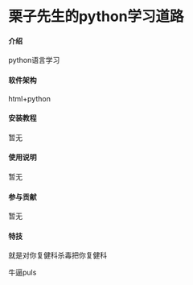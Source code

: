 # 栗子先生的python学习道路

#### 介绍
python语言学习

#### 软件架构
html+python

#### 安装教程

暂无

#### 使用说明

暂无

#### 参与贡献

暂无


#### 特技


就是对你复健科杀毒把你复健科

牛逼puls